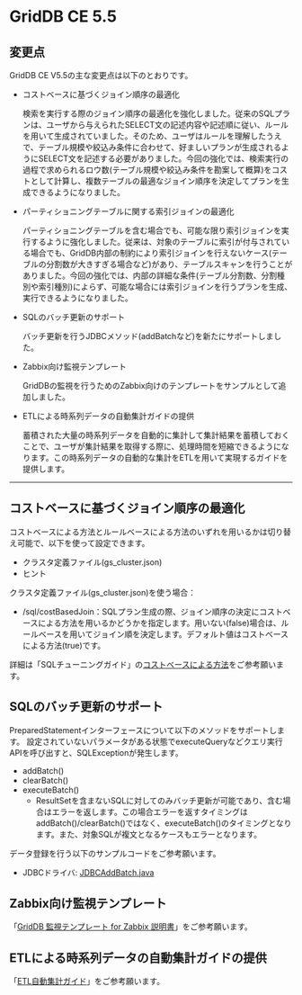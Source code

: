 # GridDB CE 5.5

## 変更点

GridDB CE V5.5の主な変更点は以下のとおりです。

- コストベースに基づくジョイン順序の最適化

    検索を実行する際のジョイン順序の最適化を強化しました。従来のSQLプランは、ユーザから与えられたSELECT文の記述内容や記述順に従い、ルールを用いて生成されていました。そのため、ユーザはルールを理解したうえで、テーブル規模や絞込み条件に合わせて、好ましいプランが生成されるようにSELECT文を記述する必要がありました。今回の強化では、検索実行の過程で求められるロウ数(テーブル規模や絞込み条件を勘案して概算)をコストとして計算し、複数テーブルの最適なジョイン順序を決定してプランを生成できるようになりました。

- パーティショニングテーブルに関する索引ジョインの最適化

  パーティショニングテーブルを含む場合でも、可能な限り索引ジョインを実行するように強化しました。従来は、対象のテーブルに索引が付与されている場合でも、GridDB内部の制約により索引ジョインを行えないケース(テーブルの分割数が大きすぎる場合など)があり、テーブルスキャンを行うことがありました。今回の強化では、内部の詳細な条件(テーブル分割数、分割種別や索引種別)によらず、可能な場合には索引ジョインを行うプランを生成、実行できるようになりました。

- SQLのバッチ更新のサポート

    バッチ更新を行うJDBCメソッド(addBatchなど)を新たにサポートしました。

- Zabbix向け監視テンプレート

    GridDBの監視を行うためのZabbix向けのテンプレートをサンプルとして追加しました。

- ETLによる時系列データの自動集計ガイドの提供

    蓄積された大量の時系列データを自動的に集計して集計結果を蓄積しておくことで、ユーザが集計結果を取得する際に、処理時間を短縮できるようになります。この時系列データの自動的な集計をETLを用いて実現するガイドを提供します。

---
## コストベースに基づくジョイン順序の最適化

コストベースによる方法とルールベースによる方法のいずれを用いるかは切り替え可能で、以下を使って設定できます。
- クラスタ定義ファイル(gs_cluster.json)
- ヒント

クラスタ定義ファイル(gs_cluster.json)を使う場合：

  * /sql/costBasedJoin：SQLプラン生成の際、ジョイン順序の決定にコストベースによる方法を用いるかどうかを指定します。用いない(false)場合は、ルールベースを用いてジョイン順を決定します。デフォルト値はコストベースによる方法(true)です。

詳細は「SQLチューニングガイド」の[コストベースによる方法](https://github.com/griddb/docs-ja/blob/master/manuals/md_sql_tuning_guide/md_sql_tuning_guide.md#%E3%82%B3%E3%82%B9%E3%83%88%E3%83%99%E3%83%BC%E3%82%B9%E3%81%AB%E3%82%88%E3%82%8B%E6%96%B9%E6%B3%95)をご参考願います。

## SQLのバッチ更新のサポート

PreparedStatementインターフェースについて以下のメソッドをサポートします。
設定されていないパラメータがある状態でexecuteQueryなどクエリ実行APIを呼び出すと、SQLExceptionが発生します。

- addBatch()
- clearBatch()
- executeBatch()
    - ResultSetを含まないSQLに対してのみバッチ更新が可能であり、含む場合はエラーを返します。この場合エラーを返すタイミングはaddBatch()/clearBatch()ではなく、executeBatch()のタイミングとなります。また、対象SQLが複文となるケースもエラーとなります。

データ登録を行う以下のサンプルコードをご参考願います。

- JDBCドライバ: [JDBCAddBatch.java](https://github.com/griddb/jdbc/blob/master/sample/ja/jdbc/JDBCAddBatch.java)

## Zabbix向け監視テンプレート

「[GridDB 監視テンプレート for Zabbix 説明書](https://github.com/griddb/griddb/blob/master/sample/zabbix/GridDB_ZabbixTemplateGuide_ja.md)」をご参考願います。

## ETLによる時系列データの自動集計ガイドの提供

「[ETL自動集計ガイド](https://github.com/griddb/docs-ja/blob/master/manuals/md_etl_auto_aggregation_guide/md_etl_auto_aggregation_guide.md)」をご参考願います。

